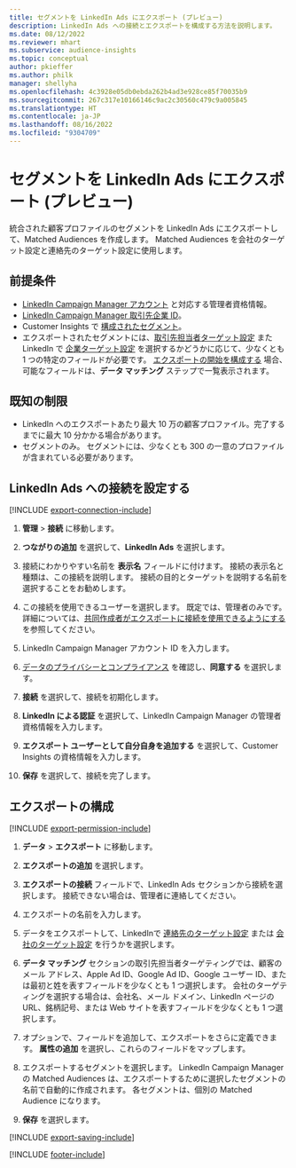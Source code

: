 ```yaml
---
title: セグメントを LinkedIn Ads にエクスポート (プレビュー)
description: LinkedIn Ads への接続とエクスポートを構成する方法を説明します。
ms.date: 08/12/2022
ms.reviewer: mhart
ms.subservice: audience-insights
ms.topic: conceptual
author: pkieffer
ms.author: philk
manager: shellyha
ms.openlocfilehash: 4c3928e05db0ebda262b4ad3e928ce85f70035b9
ms.sourcegitcommit: 267c317e10166146c9ac2c30560c479c9a005845
ms.translationtype: HT
ms.contentlocale: ja-JP
ms.lasthandoff: 08/16/2022
ms.locfileid: "9304709"
---
```

# <a name="export-segments-to-linkedin-ads-preview"></a>セグメントを LinkedIn Ads にエクスポート (プレビュー)

統合された顧客プロファイルのセグメントを LinkedIn Ads にエクスポートして、Matched Audiences を作成します。 Matched Audiences を会社のターゲット設定と連絡先のターゲット設定に使用します。

## <a name="prerequisites"></a>前提条件

- [LinkedIn Campaign Manager アカウント](https://business.linkedin.com/marketing-solutions/ads) と対応する管理者資格情報。
- [LinkedIn Campaign Manager 取引先企業 ID](https://www.linkedin.com/help/lms/answer/a424270)。
- Customer Insights で [構成されたセグメント](segments.md)。
- エクスポートされたセグメントには、[取引先担当者ターゲット設定](https://business.linkedin.com/marketing-solutions/ad-targeting/contact-targeting) また　LinkedIn で [企業ターゲット設定](https://business.linkedin.com/marketing-solutions/ad-targeting/account-targeting) を選択するかどうかに応じて、少なくとも 1 つの特定のフィールドが必要です。 [エクスポートの開始を構成する](#configure-an-export) 場合、可能なフィールドは、**データ マッチング** ステップで一覧表示されます。

## <a name="known-limitations"></a>既知の制限

- LinkedIn へのエクスポートあたり最大 10 万の顧客プロファイル。完了するまでに最大 10 分かかる場合があります。
- セグメントのみ。 セグメントには、少なくとも 300 の一意のプロファイルが含まれている必要があります。

## <a name="set-up-connection-to-linkedin-ads"></a>LinkedIn Ads への接続を設定する

[!INCLUDE [export-connection-include](includes/export-connection-admn.md)]

1. **管理** > **接続** に移動します。

1. **つながりの追加** を選択して、**LinkedIn Ads** を選択します。

1. 接続にわかりやすい名前を **表示名** フィールドに付けます。 接続の表示名と種類は、この接続を説明します。 接続の目的とターゲットを説明する名前を選択することをお勧めします。

1. この接続を使用できるユーザーを選択します。 既定では、管理者のみです。 詳細については、[共同作成者がエクスポートに接続を使用できるようにする](connections.md#allow-contributors-to-use-a-connection-for-exports) を参照してください。

1. LinkedIn Campaign Manager アカウント ID を入力します。

1. [データのプライバシーとコンプライアンス](connections.md#data-privacy-and-compliance) を確認し、**同意する** を選択します。

1. **接続** を選択して、接続を初期化します。

1. **LinkedIn による認証** を選択して、LinkedIn Campaign Manager の管理者資格情報を入力します。

1. **エクスポート ユーザーとして自分自身を追加する** を選択して、Customer Insights の資格情報を入力します。

1. **保存** を選択して、接続を完了します。

## <a name="configure-an-export"></a>エクスポートの構成

[!INCLUDE [export-permission-include](includes/export-permission.md)]

1. **データ** > **エクスポート** に移動します。

1. **エクスポートの追加** を選択します。

1. **エクスポートの接続** フィールドで、LinkedIn Ads セクションから接続を選択します。 接続できない場合は、管理者に連絡してください。

1. エクスポートの名前を入力します。

1. データをエクスポートして、LinkedInで [連絡先のターゲット設定](https://business.linkedin.com/marketing-solutions/ad-targeting/contact-targeting) または [会社のターゲット設定](https://business.linkedin.com/marketing-solutions/ad-targeting/account-targeting) を行うかを選択します。

1. **データ マッチング** セクションの取引先担当者ターゲティングでは、顧客のメール アドレス、Apple Ad ID、Google Ad ID、Google ユーザー ID、または最初と姓を表すフィールドを少なくとも 1 つ選択します。 会社のターゲティングを選択する場合は、会社名、メール ドメイン、LinkedIn ページの URL、銘柄記号、または Web サイトを表すフィールドを少なくとも 1 つ選択します。

1. オプションで、フィールドを追加して、エクスポートをさらに定義できます。 **属性の追加** を選択し、これらのフィールドをマップします。

1. エクスポートするセグメントを選択します。 LinkedIn Campaign Manager の Matched Audiences は、エクスポートするために選択したセグメントの名前で自動的に作成されます。 各セグメントは、個別の Matched Audience になります。

1. **保存** を選択します。

[!INCLUDE [export-saving-include](includes/export-saving.md)]

[!INCLUDE [footer-include](includes/footer-banner.md)]
